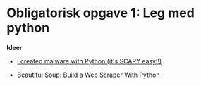 # Obligatorisk opgave 1: Leg med python


**Ideer**
* [i created malware with Python (it's SCARY easy!!)](https://www.youtube.com/watch?v=UtMMjXOlRQc)

* [Beautiful Soup: Build a Web Scraper With Python](https://realpython.com/beautiful-soup-web-scraper-python/)